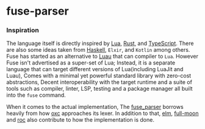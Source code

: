 # fuse-parser

### Inspiration

The language itself is directly inspired by [Lua](https://lua.org/), [Rust](https://www.rust-lang.org/), and [TypeScript](https://www.typescriptlang.org/). There are also some ideas taken from [Haskell](https://haskell.org), `Elxir`, and `Kotlin` among others.
Fuse has started as an alternative to [Luau](https://luau-lang.org/) that can compiler to `Lua`. However Fuse isn't advertised as a super-set of Lua; Instead, it is a separate language that can target different versions of Lua(including LuaJit and Luau), Comes with a minimal yet powerful standard library with zero-cost abstractions, Decent interoperability with the target runtime and a suite of tools such as compiler, linter, LSP, testing and a package manager all built into the `fuse` command.

When it comes to the actual implementation, The [fuse_parser](https://github.com/fuse-lang/fusec/tree/master/crates/fuse-parser/) borrows heavily from how [oxc](https://github.com/oxc-project/oxc/) approaches its lexer. In addition to that, [elm](https://github.com/elm/compiler/), [full-moon](https://github.com/Kampfkarren/full-moon/) and [roc](https://github.com/roc-lang/roc/) also contribute to how the implementation is done.
